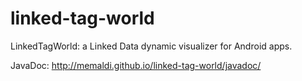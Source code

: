 linked-tag-world
================

LinkedTagWorld: a Linked Data dynamic visualizer for Android apps.

JavaDoc: http://memaldi.github.io/linked-tag-world/javadoc/

